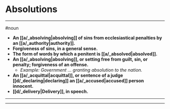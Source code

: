 # Absolutions
---
#noun
- **An [[a/_absolving|absolving]] of sins from ecclesiastical penalties by an [[a/_authority|authority]].**
- **Forgiveness of sins, in a general sense.**
- **The form of words by which a penitent is [[a/_absolved|absolved]].**
- **An [[a/_absolving|absolving]], or setting free from guilt, sin, or penalty; forgiveness of an offense.**
	- _Example: Government ... granting absolution to the nation._
- **An [[a/_acquittal|acquittal]], or sentence of a judge [[d/_declaring|declaring]] an [[a/_accused|accused]] person innocent.**
- **[[d/_delivery|Delivery]], in speech.**
---
---
